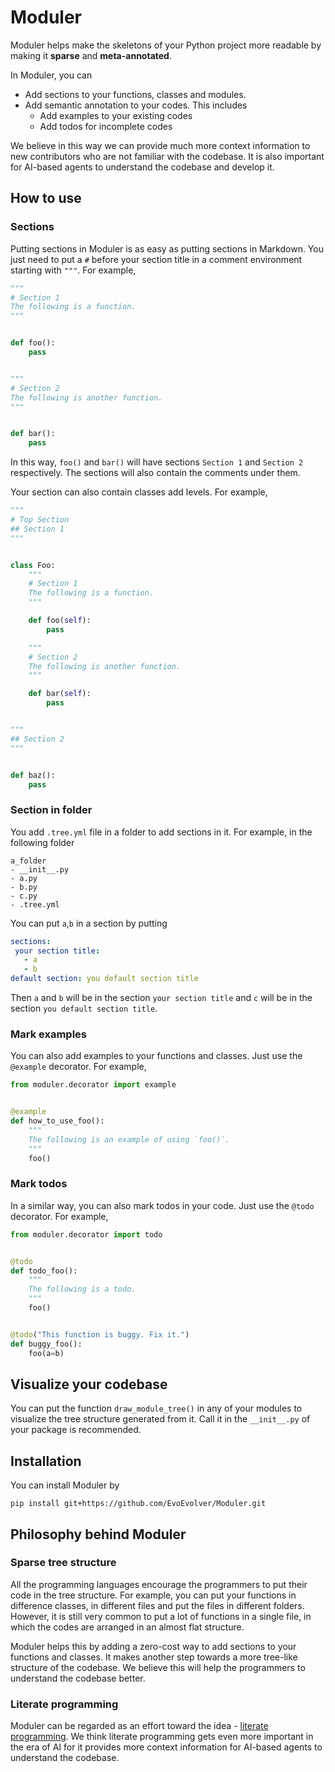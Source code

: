 # Moduler

Moduler helps make the skeletons of your Python project more readable by making it **sparse** and **meta-annotated**.

In Moduler, you can
- Add sections to your functions, classes and modules.
- Add semantic annotation to your codes. This includes
  - Add examples to your existing codes
  - Add todos for incomplete codes

We believe in this way we can provide much more context information to new contributors who are not familiar with the
codebase. It is also important for AI-based agents to understand the codebase and develop it.

## How to use

### Sections

Putting sections in Moduler is as easy as putting sections in Markdown. You just need to put a `#` before your section
title in a comment environment starting with `"""`. For example,

```python
"""
# Section 1
The following is a function.
"""


def foo():
    pass


"""
# Section 2
The following is another function.
"""


def bar():
    pass
```

In this way, `foo()` and `bar()` will have sections `Section 1` and `Section 2` respectively. The sections will also
contain the comments under them.

Your section can also contain classes add levels. For example,

```python
"""
# Top Section
## Section 1
"""


class Foo:
    """
    # Section 1
    The following is a function.
    """

    def foo(self):
        pass

    """
    # Section 2
    The following is another function.
    """

    def bar(self):
        pass


"""
## Section 2
"""


def baz():
    pass
```

### Section in folder

You add `.tree.yml` file in a folder to add sections in it. For example, in the following folder
```
a_folder
- __init__.py
- a.py
- b.py
- c.py
- .tree.yml
```
You can put `a`,`b` in a section by putting
```yaml
sections:
 your section title:
   - a
   - b
default section: you default section title
```
Then `a` and `b` will be in the section `your section title` and `c` will be in the section `you default section title`.

### Mark examples

You can also add examples to your functions and classes. Just use the `@example` decorator. For example,

```python
from moduler.decorator import example


@example
def how_to_use_foo():
    """
    The following is an example of using `foo()`.
    """
    foo()
```

### Mark todos

In a similar way, you can also mark todos in your code. Just use the `@todo` decorator. For example,

```python
from moduler.decorator import todo


@todo
def todo_foo():
    """
    The following is a todo.
    """
    foo()


@todo("This function is buggy. Fix it.")
def buggy_foo():
    foo(a=b)
```

## Visualize your codebase

You can put the function `draw_module_tree()` in any of your modules to visualize the tree structure generated from it. Call it in the `__init__.py` of your package is recommended.


## Installation

You can install Moduler by
```shell
pip install git+https://github.com/EvoEvolver/Moduler.git
```


## Philosophy behind Moduler

### Sparse tree structure

All the programming languages encourage the programmers to put their code in the tree structure. For example, you can
put your functions in difference classes, in different files and put the files in different folders. However, it is
still very common to put a lot of functions in a single file, in which the codes are arranged in an almost flat
structure.

Moduler helps this by adding a zero-cost way to add sections to your functions and classes. It makes another step
towards a more tree-like structure of the codebase. We believe this will help the programmers to understand the codebase
better.

### Literate programming

Moduler can be regarded as an effort toward the idea - [literate programming](https://guides.nyu.edu/datascience/literate-prog). We think literate programming gets even more important in the era of AI for it provides more context information for AI-based agents to understand the codebase.

